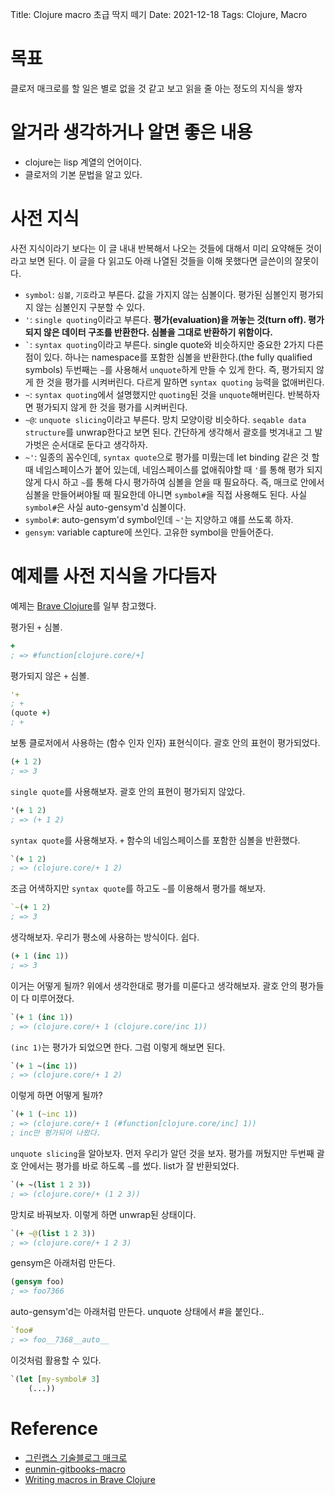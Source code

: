 Title: Clojure macro 초급 딱지 떼기
Date: 2021-12-18
Tags: Clojure, Macro

# 목표
클로저 매크로를 할 일은 별로 없을 것 같고 보고 읽을 줄 아는 정도의 지식을 쌓자

# 알거라 생각하거나 알면 좋은 내용
- clojure는 lisp 계열의 언어이다.
- 클로저의 기본 문법을 알고 있다.

# 사전 지식
사전 지식이라기 보다는 이 글 내내 반복해서 나오는 것들에 대해서 미리 요약해둔 것이라고 보면 된다. 이 글을 다 읽고도 아래 나열된 것들을 이해 못했다면 글쓴이의 잘못이다.
- `symbol`: `심볼`, `기호`라고 부른다. 값을 가지지 않는 심볼이다. 평가된 심볼인지 평가되지 않는 심볼인지 구분할 수 있다.
- `'`: `single quoting`이라고 부른다. **평가(evaluation)을 꺼놓는 것(turn off). 평가되지 않은 데이터 구조를 반환한다. 심볼을 그대로 반환하기 위함이다.**
- `` ` ``: `syntax quoting`이라고 부른다. single quote와 비슷하지만 중요한 2가지 다른 점이 있다. 하나는 namespace를 포함한 심볼을 반환한다.(the fully qualified symbols) 두번째는 `~`를 사용해서 `unquote`하게 만들 수 있게 한다. 즉, 평가되지 않게 한 것을 평가를 시켜버린다. 다르게 말하면 `syntax quoting` 능력을 없애버린다.
- `~`: `syntax quoting`에서 설명했지만 `quoting`된 것을 `unquote`해버린다. 반복하자면 평가되지 않게 한 것을 평가를 시켜버린다.
- `~@`: `unquote slicing`이라고 부른다. 망치 모양이랑 비슷하다. `seqable data structure`를 unwrap한다고 보면 된다. 간단하게 생각해서 괄호를 벗겨내고 그 발가벗은 순서대로 둔다고 생각하자.
- `~'`: 일종의 꼼수인데, `syntax quote`으로 평가를 미뤘는데 let binding 같은 것 할 때 네임스페이스가 붙어 있는데, 네임스페이스를 없애줘야할 때 `'`를 통해 평가 되지 않게 다시 하고 `~`를 통해 다시 평가하여 심볼을 얻을 때 필요하다. 즉, 매크로 안에서 심볼을 만들어써야될 때 필요한데 아니면 `symbol#`을 직접 사용해도 된다. 사실 `symbol#`은 사실 auto-gensym'd 심볼이다.
- `symbol#`: auto-gensym'd symbol인데 `~'`는 지양하고 얘를 쓰도록 하자.
- `gensym`: variable capture에 쓰인다. 고유한 symbol을 만들어준다.

# 예제를 사전 지식을 가다듬자

예제는 [Brave Clojure][braveclojure_macro]를 일부 참고했다.

평가된 `+` 심볼.
```clojure
+
; => #function[clojure.core/+]
```

평가되지 않은 `+` 심볼.
```clojure
'+
; +
(quote +)
; +
```

보통 클로저에서 사용하는 (함수 인자 인자) 표현식이다. 괄호 안의 표현이 평가되었다.
```clojure
(+ 1 2)
; => 3
```

`single quote`를 사용해보자. 괄호 안의 표현이 평가되지 않았다.
```clojure
'(+ 1 2)
; => (+ 1 2)
```

`syntax quote`를 사용해보자. `+` 함수의 네임스페이스를 포함한 심볼을 반환했다.
```clojure
`(+ 1 2)
; => (clojure.core/+ 1 2)
```

조금 어색하지만 `syntax quote`를 하고도 `~`를 이용해서 평가를 해보자.
```clojure
`~(+ 1 2)
; => 3
```

생각해보자. 우리가 평소에 사용하는 방식이다. 쉽다.
```clojure
(+ 1 (inc 1))
; => 3
```

이거는 어떻게 될까? 위에서 생각한대로 평가를 미룬다고 생각해보자. 괄호 안의 평가들이 다 미루어졌다.
```clojure
`(+ 1 (inc 1))
; => (clojure.core/+ 1 (clojure.core/inc 1))
```

`(inc 1)`는 평가가 되었으면 한다. 그럼 이렇게 해보면 된다.
```clojure
`(+ 1 ~(inc 1))
; => (clojure.core/+ 1 2)
```

이렇게 하면 어떻게 될까?
```clojure
`(+ 1 (~inc 1))
; => (clojure.core/+ 1 (#function[clojure.core/inc] 1))
; inc만 평가되어 나왔다.
```

`unquote slicing`을 알아보자. 먼저 우리가 알던 것을 보자. 평가를 꺼뒀지만 두번째 괄호 안에서는 평가를 바로 하도록 `~`를 썼다. list가 잘 반환되었다.
```clojure
`(+ ~(list 1 2 3))
; => (clojure.core/+ (1 2 3))
```

망치로 바꿔보자. 이렇게 하면 unwrap된 상태이다.
```clojure
`(+ ~@(list 1 2 3))
; => (clojure.core/+ 1 2 3)
```

gensym은 아래처럼 만든다.
```clojure
(gensym foo)
; => foo7366
```

auto-gensym'd는 아래처럼 만든다. unquote 상태에서 #을 붙인다..
```clojure
`foo#
; => foo__7368__auto__
```

이것처럼 활용할 수 있다.
```clojure
`(let [my-symbol# 3]
    (...))
```


# Reference
- [그린랩스 기술블로그 매크로][greenlabs_macro]
- [eunmin-gitbooks-macro][eunmin_macro]
- [Writing macros in Brave Clojure ][braveclojure_macro]

[greenlabs_macro]:https://green-labs.github.io/the-macro
[eunmin_macro]:https://eunmin.gitbooks.io/clojure-for-beginners/content/9_macros.html
[braveclojure_macro]:https://www.braveclojure.com/writing-macros/
